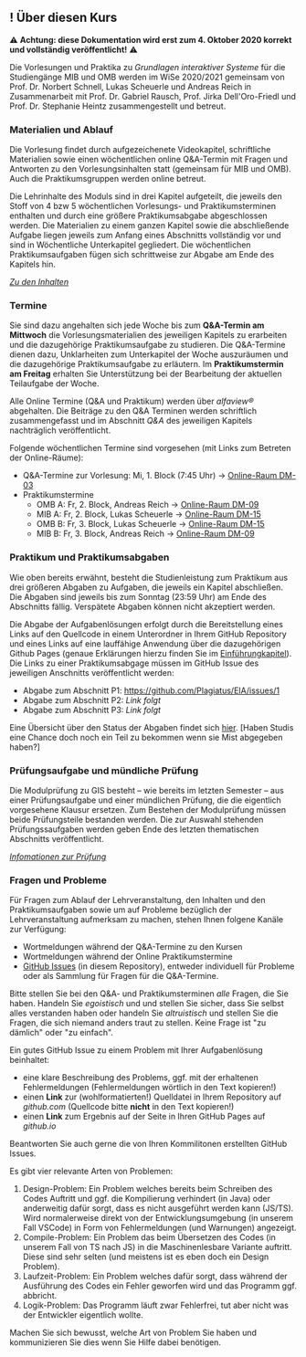 ## **!** Über diesen Kurs

⚠ **Achtung: diese Dokumentation wird erst zum 4. Oktober 2020 korrekt und vollständig veröffentlicht!** ⚠

Die Vorlesungen und Praktika zu *Grundlagen interaktiver Systeme* für die Studiengänge MIB und OMB werden im WiSe 2020/2021 gemeinsam von Prof. Dr. Norbert Schnell, Lukas Scheuerle und Andreas Reich in Zusammenarbeit mit Prof. Dr. Gabriel Rausch, Prof. Jirka Dell'Oro-Friedl und Prof. Dr. Stephanie Heintz zusammengestellt und betreut.

### Materialien und Ablauf

Die Vorlesung findet durch aufgezeichenete Videokapitel, schriftliche Materialien sowie einen wöchentlichen online Q&A-Termin mit Fragen und Antworten zu den Vorlesungsinhalten statt (gemeinsam für MIB und OMB). Auch die Praktikumsgruppen werden online betreut.

Die Lehrinhalte des Moduls sind in drei Kapitel aufgeteilt, die jeweils den Stoff von 4 bzw 5 wöchentlichen Vorlesungs- und Praktikumsterminen enthalten und durch eine größere Praktikumsabgabe abgeschlossen werden. Die Materialien zu einem ganzen Kapitel sowie die abschließende Aufgabe liegen jeweils zum Anfang eines Abschnitts vollständig vor und sind in Wöchentliche Unterkapitel gegliedert. Die wöchentlichen Praktikumsaufgaben fügen sich schrittweise zur Abgabe am Ende des Kapitels hin.

*[Zu den Inhalten](content)*

### Termine

Sie sind dazu angehalten sich jede Woche bis zum **Q&A-Termin am Mittwoch** die Vorlesungsmaterialien des jeweiligen Kapitels zu erarbeiten und die dazugehörige Praktikumsaufgabe zu studieren. Die Q&A-Termine dienen dazu, Unklarheiten zum Unterkapitel der Woche auszuräumen und die dazugehörige Praktikumsaufgabe zu erläutern. Im **Praktikumstermin am Freitag** erhalten Sie Unterstützung bei der Bearbeitung der aktuellen Teilaufgabe der Woche.

Alle Online Termine (Q&A und Praktikum) werden über *alfaview&reg;* abgehalten. Die Beiträge zu den Q&A Terminen werden schriftlich zusammengefasst und im Abschnitt *Q&A* des jeweiligen Kapitels nachträglich veröffentlicht.

Folgende wöchentlichen Termine sind vorgesehen (mit Links zum Betreten der Online-Räume):  
- Q&A-Termine zur Vorlesung: Mi, 1. Block (7:45 Uhr) → [Online-Raum DM-03](https://rooms.hs-furtwangen.de/rooms/dm03)
- Praktikumstermine
  - OMB A: Fr, 2. Block, Andreas Reich → [Online-Raum DM-09](https://rooms.hs-furtwangen.de/rooms/dm09)
  - MIB A: Fr, 2. Block, Lukas Scheuerle → [Online-Raum DM-15](https://rooms.hs-furtwangen.de/rooms/dm15)
  - OMB B: Fr, 3. Block, Lukas Scheuerle → [Online-Raum DM-15](https://rooms.hs-furtwangen.de/rooms/dm15)
  - MIB B: Fr, 3. Block, Andreas Reich → [Online-Raum DM-09](https://rooms.hs-furtwangen.de/rooms/dm09)

### Praktikum und Praktikumsabgaben

Wie oben bereits erwähnt, besteht die Studienleistung zum Praktikum aus drei größeren Abgaben zu Aufgaben, die jeweils ein Kapitel abschließen. Die Abgaben sind jeweils bis zum Sonntag (23:59 Uhr) am Ende des Abschnitts fällig. Verspätete Abgaben können nicht akzeptiert werden.

Die Abgabe der Aufgabenlösungen erfolgt durch die Bereitstellung eines Links auf den Quellcode in einem Unterordner in Ihrem GitHub Repository und eines Links auf eine lauffähige Anwendung über die dazugehörigen Github Pages (genaue Erklärungen hierzu finden Sie im [Einführungkapitel](content/L1.1)). Die Links zu einer Praktikumsabgage müssen im GitHub Issue des jeweiligen Anschnitts veröffentlicht werden:

- Abgabe zum Abschnitt P1: https://github.com/Plagiatus/EIA/issues/1
- Abgabe zum Abschnitt P2: _Link folgt_
- Abgabe zum Abschnitt P3: _Link folgt_

Eine Übersicht über den Status der Abgaben findet sich [hier](assignments). [Haben Studis eine Chance doch noch ein Teil zu bekommen wenn sie Mist abgegeben haben?]  

### Prüfungsaufgabe und mündliche Prüfung

Die Modulprüfung zu GIS besteht – wie bereits im letzten Semester – aus einer Prüfungsaufgabe und einer mündlichen Prüfung, die die eigentlich vorgesehene Klausur ersetzen. Zum Bestehen der Modulprüfung müssen beide Prüfungsteile bestanden werden. Die zur Auswahl stehenden Prüfungssaufgaben werden geben Ende des letzten thematischen Abschnitts veröffentlicht.

*[Infomationen zur Prüfung](final???)*

### Fragen und Probleme

Für Fragen zum Ablauf der Lehrveranstaltung, den Inhalten und den Praktikumsaufgaben sowie um auf Probleme bezüglich der Lehrveranstaltung aufmerksam zu machen, stehen Ihnen folgene Kanäle zur Verfügung:
- Wortmeldungen während der Q&A-Termine zu den Kursen
- Wortmeldungen während der Online Praktikumstermine
- [GitHub Issues](https://github.com/hs-furtwangen/GIS-WiSe-2020-2021/issues) (in diesem Repository), entweder individuell für Probleme oder als Sammlung für Fragen für die Q&A-Termine.

Bitte stellen Sie bei den Q&A- und Praktikumsterminen *alle* Fragen, die Sie haben. Handeln Sie *egoistisch* und und stellen Sie sicher, dass Sie selbst alles verstanden haben oder handeln Sie *altruistisch* und stellen Sie die Fragen, die sich niemand anders traut zu stellen. Keine Frage ist "zu dämlich" oder "zu einfach". 

Ein gutes GitHub Issue zu einem Problem mit Ihrer Aufgabenlösung beinhaltet:
  - eine klare Beschreibung des Problems, ggf. mit der erhaltenen Fehlermeldungen (Fehlermeldungen wörtlich in den Text kopieren!)
  - einen **Link** zur (wohlformatierten!) Quelldatei in Ihrem Repository auf *github.com* (Quellcode bitte **nicht** in den Text kopieren!)
  - einen **Link** zum Ergebnis auf der Seite in Ihren GitHub Pages auf *github.io*

Beantworten Sie auch gerne die von Ihren Kommilitonen erstellten GitHub Issues.

Es gibt vier relevante Arten von Problemen:

1. Design-Problem: Ein Problem welches bereits beim Schreiben des Codes Auftritt und ggf. die Kompilierung verhindert (in Java) oder anderweitig dafür sorgt, dass es nicht ausgeführt werden kann (JS/TS). Wird normalerweise direkt von der Entwicklungsumgebung (in unserem Fall VSCode) in Form von Fehlermeldungen (und Warnungen) angezeigt.
2. Compile-Problem: Ein Problem das beim Übersetzen des Codes (in unserem Fall von TS nach JS) in die Maschinenlesbare Variante auftritt. Diese sind sehr selten (und meistens ist es eben doch ein Design Problem).
3. Laufzeit-Problem: Ein Problem welches dafür sorgt, dass während der Ausführung des Codes ein Fehler geworfen wird und das Programm ggf. abbricht.
4. Logik-Problem: Das Programm läuft zwar Fehlerfrei, tut aber nicht was der Entwickler eigentlich wollte.

Machen Sie sich bewusst, welche Art von Problem Sie haben und kommunizieren Sie dies wenn Sie Hilfe dabei benötigen.